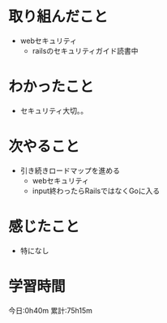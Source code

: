 # 取り組んだこと
  - webセキュリティ
    - railsのセキュリティガイド読書中

# わかったこと
  - セキュリティ大切。。

# 次やること
  - 引き続きロードマップを進める
    - webセキュリティ
    - input終わったらRailsではなくGoに入る

# 感じたこと
  - 特になし


# 学習時間
今日:0h40m
累計:75h15m

